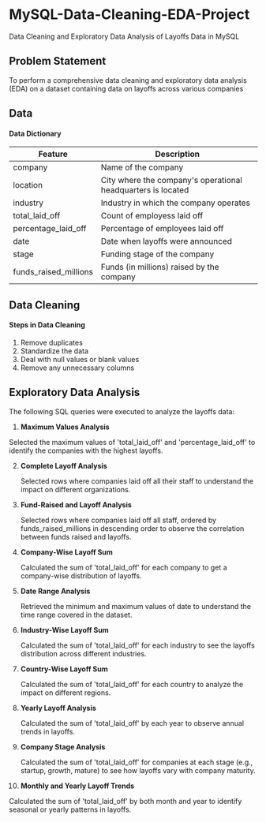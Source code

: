 # MySQL-Data-Cleaning-EDA-Project
Data Cleaning and Exploratory Data Analysis of Layoffs Data in MySQL


## Problem Statement
To perform a comprehensive data cleaning and exploratory data analysis (EDA) on a dataset containing data on layoffs across various companies 


## Data 

#### Data Dictionary
Feature | Description |
--- | --- |
company | Name of the company                    
location | City where the company's operational headquarters is located                 
industry | Industry in which the company operates              
total_laid_off | Count of employess laid off        
percentage_laid_off | Percentage of employees laid off          
date | Date when layoffs were announced     
stage | Funding stage of the company         
funds_raised_millions | Funds (in millions) raised by the company


## Data Cleaning

#### Steps in Data Cleaning
1. Remove duplicates
2. Standardize the data
3. Deal with null values or blank values
4. Remove any unnecessary columns


## Exploratory Data Analysis

The following SQL queries were executed to analyze the layoffs data:

1. **Maximum Values Analysis**
   
  Selected the maximum values of 'total_laid_off' and 'percentage_laid_off' to identify the companies with the highest layoffs.
  
2. **Complete Layoff Analysis**

   Selected rows where companies laid off all their staff to understand the impact on different organizations.
   
3. **Fund-Raised and Layoff Analysis**
   
   Selected rows where companies laid off all staff, ordered by funds_raised_millions in descending order to observe the correlation between funds raised and layoffs.
   
4. **Company-Wise Layoff Sum**
   
   Calculated the sum of 'total_laid_off' for each company to get a company-wise distribution of layoffs.
   
5. **Date Range Analysis**
   
   Retrieved the minimum and maximum values of date to understand the time range covered in the dataset.
   
6. **Industry-Wise Layoff Sum**
    
   Calculated the sum of 'total_laid_off' for each industry to see the layoffs distribution across different industries.
   
7. **Country-Wise Layoff Sum**

   Calculated the sum of 'total_laid_off' for each country to analyze the impact on different regions.
   
8. **Yearly Layoff Analysis**
    
   Calculated the sum of 'total_laid_off' by each year to observe annual trends in layoffs.
   
9. **Company Stage Analysis**
    
   Calculated the sum of 'total_laid_off' for companies at each stage (e.g., startup, growth, mature) to see how layoffs vary with company maturity.

10. **Monthly and Yearly Layoff Trends**
 
   Calculated the sum of 'total_laid_off' by both month and year to identify seasonal or yearly patterns in layoffs.


